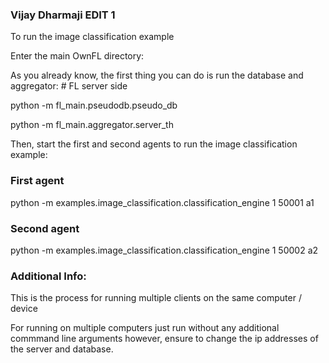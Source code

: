 ### Vijay Dharmaji EDIT 1

To run the image classification example

Enter the main OwnFL directory: 

As you already know, the first thing you can do is run the database and aggregator: # FL server side

python -m fl_main.pseudodb.pseudo_db

python -m fl_main.aggregator.server_th 

Then, start the first and second agents to run the image classification example: 

### First agent


python -m examples.image_classification.classification_engine 1 50001 a1

### Second agent

python -m examples.image_classification.classification_engine 1 50002 a2

### Additional Info: 

This is the process for running multiple clients on the same computer / device

For running on multiple computers just run without any additional commmand line arguments
however, ensure to change the ip addresses of the server and database.
